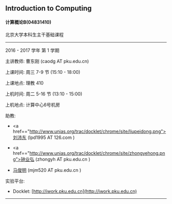 ## Introduction to Computing

#### 计算概论B(04831410)

北京大学本科生主干基础课程

----

2016 - 2017 学年 第 1 学期


主讲教师: 曹东刚 (caodg AT pku.edu.cn)

上课时间: 周三 7-9 节 (15:10 - 18:00)

上课地点: 理教 410

上机时间: 周二 5-16 节 (13:10 - 15:00)

上机地点: 计算中心6号机房

助教:

- <a href=="http://www.unias.org/trac/docklet/chrome/site/liupeidong.png">刘沛东</a> (lpd1995 AT 126.com )

- <a href=="http://www.unias.org/trac/docklet/chrome/site/zhongyehong.png">钟业弘</a> (zhongyh AT pku.edu.cn )

- <a href="http://www.unias.org/trac/docklet/chrome/site/majm.jpg">马俊明</a> (mjm520 AT pku.edu.cn )


实验平台:

- Docklet: [http://iwork.pku.edu.cn](http://iwork.pku.edu.cn)

----

<!--
[作业1 分配结果发布](hw1-pair.md) . Mar 17, 2016
[作业2 发布](hw.md#作业2). Mar 17, 2016
[作业2](hw2.md) 发布. Apr 14, 2016
[大作业](hw.md#大作业) 发布. Mar 31, 2016
    技术报告报名截止: 2016年4月10日23:55分, 详见[这里](hw-proj.md)。
    大作业开始确定题目，每个题目限20人选。详见[这里](hw-proj.md)。
5月12日甲方同学将报告第一次项目验收情况，请提前检查乙方同学完成情况. May 5, 2016
    5月26日和6月2日的课程安排请见 [Schedule](schedule.md). May 19, 2016
-->

<!--
!!! note ""
    期末考试时间: 6月23日18:30-20:30，地点: 理教302. Jun 2, 2016
-->
